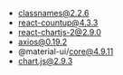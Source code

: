 
+ classnames@2.2.6
+ react-countup@4.3.3
+ react-chartjs-2@2.9.0
+ axios@0.19.2
+ @material-ui/core@4.9.11
+ chart.js@2.9.3


<!-- npm i -g react-scripts -->